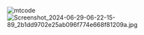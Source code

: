 ![mtcode](https://github.com/sherifashraf74/memeWithConstraintLayoutTask/assets/104917720/996b32e1-9352-4917-a5af-bca1bb712d66)      ![Screenshot_2024-06-29-06-22-15-89_2b1dd9702e25ab096f774e668f81209a.jpg](https://github.com/sherifashraf74/memeWithConstraintLayoutTask/assets/104917720/8b63813f-8ed0-4381-b168-2a6aae4a89d7)
